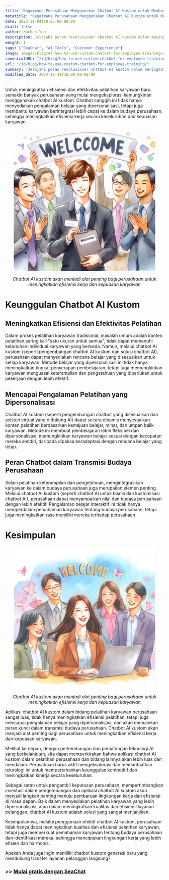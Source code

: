 ```yaml
---
title: "Bagaimana Perusahaan Menggunakan Chatbot AI Kustom untuk Membuat Pelatihan Karyawan Lebih Mudah"
metatitle: "Bagaimana Perusahaan Menggunakan Chatbot AI Kustom untuk Membuat Pelatihan Karyawan Lebih Mudah | Seri SeaChat untuk Chatbot Generasi Baru"
date: 2023-11-04T10:25:00-08:00
draft: false
author: Xuchen Yao
description: Jelajahi peran revolusioner chatbot AI kustom dalam meningkatkan efisiensi pelatihan karyawan dan pengalaman belajar yang dipersonalisasi, serta analisis peran kuncinya dalam transmisi budaya perusahaan dan peningkatan efisiensi bisnis.
weight: 1
tags: ["SeaChat", "AI Tools", "Customer Experience"]
image: images/blog/47-how-to-use-custom-chatbot-for-employee-training/47-how-to-use-custom-chatbot-for-employee-training.png
canonicalURL: "/id/blog/how-to-use-custom-chatbot-for-employee-training/"
url: "/id/blog/how-to-use-custom-chatbot-for-employee-training/"
summary: "Jelajahi peran revolusioner chatbot AI kustom dalam meningkatkan efisiensi pelatihan karyawan dan pengalaman belajar yang dipersonalisasi, serta analisis peran kuncinya dalam transmisi budaya perusahaan dan peningkatan efisiensi bisnis."
modified_date: 2024-12-19T10:00:00-08:00
---
```


Untuk meningkatkan efisiensi dan efektivitas pelatihan karyawan baru, semakin banyak perusahaan yang mulai mengeksplorasi kemungkinan menggunakan chatbot AI kustom. Chatbot canggih ini tidak hanya menyediakan pengalaman belajar yang dipersonalisasi, tetapi juga membantu karyawan berintegrasi lebih cepat ke dalam budaya perusahaan, sehingga meningkatkan efisiensi kerja secara keseluruhan dan kepuasan karyawan.

<center>
<img height="450px" src="/images/blog/47-how-to-use-custom-chatbot-for-employee-training/1-custom-chatbot-makes-onboarding-easy.jpeg" alt="Chatbot AI kustom akan menjadi alat penting bagi perusahaan untuk meningkatkan efisiensi kerja dan kepuasan karyawan"/>

*Chatbot AI kustom akan menjadi alat penting bagi perusahaan untuk meningkatkan efisiensi kerja dan kepuasan karyawan*
</center>

# Keunggulan Chatbot AI Kustom

## Meningkatkan Efisiensi dan Efektivitas Pelatihan
Dalam proses pelatihan karyawan tradisional, masalah umum adalah konten pelatihan sering kali "satu ukuran untuk semua", tidak dapat memenuhi kebutuhan individual karyawan yang berbeda. Namun, melalui chatbot AI kustom (seperti pengembangan chatbot AI kustom dan solusi chatbot AI), perusahaan dapat menyediakan rencana belajar yang disesuaikan untuk setiap karyawan. Metode belajar yang dipersonalisasi ini tidak hanya meningkatkan tingkat penyerapan pembelajaran, tetapi juga memungkinkan karyawan menguasai keterampilan dan pengetahuan yang diperlukan untuk pekerjaan dengan lebih efektif.

## Mencapai Pengalaman Pelatihan yang Dipersonalisasi
Chatbot AI kustom (seperti pengembangan chatbot yang disesuaikan dan asisten virtual yang didukung AI) dapat secara dinamis menyesuaikan konten pelatihan berdasarkan kemajuan belajar, minat, dan umpan balik karyawan. Metode ini membuat pembelajaran lebih fleksibel dan dipersonalisasi, memungkinkan karyawan belajar sesuai dengan kecepatan mereka sendiri, daripada dipaksa beradaptasi dengan rencana belajar yang tetap.

## Peran Chatbot dalam Transmisi Budaya Perusahaan
Selain pelatihan keterampilan dan pengetahuan, mengintegrasikan karyawan ke dalam budaya perusahaan juga merupakan elemen penting. Melalui chatbot AI kustom (seperti chatbot AI untuk bisnis dan kustomisasi chatbot AI), perusahaan dapat menyampaikan nilai dan budaya perusahaan dengan lebih efektif. Pengalaman belajar interaktif ini tidak hanya memperdalam pemahaman karyawan tentang budaya perusahaan, tetapi juga meningkatkan rasa memiliki mereka terhadap perusahaan.

# Kesimpulan

<center>
<img height="450px" src="/images/blog/47-how-to-use-custom-chatbot-for-employee-training/2-focus-on-employee-happiness-by-smooth-training.jpeg" alt="Chatbot AI kustom akan menjadi alat penting bagi perusahaan untuk meningkatkan efisiensi kerja dan kepuasan karyawan"/>

*Chatbot AI kustom akan menjadi alat penting bagi perusahaan untuk meningkatkan efisiensi kerja dan kepuasan karyawan*
</center>

Aplikasi chatbot AI kustom dalam bidang pelatihan karyawan perusahaan sangat luas, tidak hanya meningkatkan efisiensi pelatihan, tetapi juga mencapai pengalaman belajar yang dipersonalisasi, dan akan memainkan peran kunci dalam transmisi budaya perusahaan. Chatbot AI kustom akan menjadi alat penting bagi perusahaan untuk meningkatkan efisiensi kerja dan kepuasan karyawan.

Melihat ke depan, dengan perkembangan dan pematangan teknologi AI yang berkelanjutan, kita dapat memperkirakan bahwa aplikasi chatbot AI kustom dalam pelatihan perusahaan dan bidang lainnya akan lebih luas dan mendalam. Perusahaan harus aktif mengeksplorasi dan memanfaatkan teknologi ini untuk mempertahankan keunggulan kompetitif dan meningkatkan kinerja secara keseluruhan.

Sebagai saran untuk pengambil keputusan perusahaan, mempertimbangkan investasi dalam pengembangan dan aplikasi chatbot AI kustom akan menjadi langkah penting menuju pembaruan lingkungan kerja dan efisiensi di masa depan. Baik dalam menyediakan pelatihan karyawan yang lebih dipersonalisasi, atau dalam meningkatkan kualitas dan efisiensi layanan pelanggan, chatbot AI kustom adalah solusi yang sangat menjanjikan.

Kesimpulannya, melalui penggunaan efektif chatbot AI kustom, perusahaan tidak hanya dapat meningkatkan kualitas dan efisiensi pelatihan karyawan, tetapi juga memperkuat pemahaman karyawan tentang budaya perusahaan dan identifikasi mereka, sehingga menciptakan lingkungan kerja yang lebih efisien dan harmonis.

Apakah Anda juga ingin memiliki chatbot kustom generasi baru yang mendukung transfer layanan pelanggan langsung?

### >> [Mulai gratis dengan SeaChat](https://chat.seasalt.ai/?utm_source=blog)

